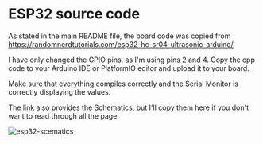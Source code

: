 ﻿# ESP32 source code

As stated in the main README file, the board code was copied from https://randomnerdtutorials.com/esp32-hc-sr04-ultrasonic-arduino/

I have only changed the GPIO pins, as I'm using pins 2 and 4. Copy the cpp code to your Arduino IDE or PlatformIO editor and upload it to your board.

Make sure that everything compiles correctly and the Serial Monitor is correctly displaying the values.

The link also provides the Schematics, but I'll copy them here if you don't want to read through all the page:

![esp32-scematics](https://github.com/user-attachments/assets/6185f8d8-95a6-45d5-9190-d87a558c71de)